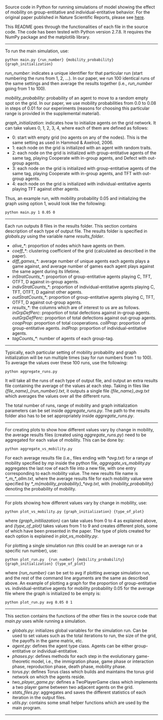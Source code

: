 Source code in Python for running simulations of model showing the effect of mobility on group-entitative and individual-entitative behavior. For the original paper published in Nature Scientific Reports, please see [here](http://www.nature.com/articles/srep17963).

This README goes through the functionalities of each file in the source code. The code has been tested with Python version 2.7.8. It requires the NumPy package and the matplotlib library.

-------------------------------------------------------------------

To run the main simulation, use:

	python main.py {run_number} {mobility_probability} {graph_initialization}
	
*run_number*: indicates a unique identifier for that particular run (start numbering the runs from 1, 2, ...). In our paper, we run 100 identical runs of the same settings and then average the results together (i.e., *run_number* going from 1 to 100).

*mobility_probability*: probability of an agent to move to a random empty spot on the grid. In our paper, we use mobility probabilities from 0.0 to 0.08 in steps of 0.01 for our experiments (reasons for choosing this particular range is provided in the supplemental material).

*graph_initialization*: indicates how to initialize agents on the grid network. It can take values 0, 1, 2, 3, 4, where each of them are defined as follows:

- 0: start with empty grid (no agents on any of the nodes). This is the same setting as used in Hammod & Axelrod, 2006.
- 1: each node on the grid is initialized with an agent with random traits.
- 2: each node on the grid is initialized with group-entitative agents of the same tag, playing Cooperate with in-group agents, and Defect with out-group agents.
- 3: each node on the grid is initialized with group-entitative agents of the same tag, playing Cooperate with in-group agents, and TFT with out-group agents.
- 4: each node on the grid is initialized with individual-entitative agents playing TFT against other agents.

Thus, an example run, with mobility probability 0.05 and initializing the graph using option 1, would look like the following:

	python main.py 1 0.05 0

-------------------------------------------------------------------

Each run outputs 8 files in the results folder. This section contains description of each type of output file. The results folder is specified in *globals.py* using the variable name *results_folder*.

- *alive_\**: proportion of nodes which have agents on them.
- *coeff_\**: clustering coefficient of the grid (calculated as described in the paper).
- *diff_games_\**: average number of unique agents each agents plays a game against, and average number of games each agent plays against the same agent during its lifetime.
- *inStratCounts_\**: proportion of group-entitative agents playing C, TFT, OTFT, D against in-group agents.
- *indivStratCounts_\**: proportion of individual-entitative agents playing C, TFT, OTFT, D against other agents.
- *outStratCounts_\**: proportion of group-entitative agents playing C, TFT, OTFT, D against out-group agents.
- *results_\**: the columns which are of interest to us are as follows. *inGrpDefPerc*: proportion of total defections against in-group agents. *outGrpDefPerc*: proportion of total defections against out-group agents. *coopProp*: proportion of total cooperations. *collProp*: proportion of group-entitative agents. *indProp*: proportion of individual-entitative agents.
- *tagCounts_\**: number of agents of each group-tag.

-------------------------------------------------------------------

Typically, each particular setting of mobility probability and graph initialization will be run multiple times (say for run numbers from 1 to 100). To average the values over these 100 runs, use the following:

	python aggregate_runs.py
	
It will take all the runs of each type of output file, and output an extra results file containing the average of the values at each step. Taking in files like *{file_name}\_{run_number}.txt*, it outputs a single file *{file_name}\_avg.txt* which averages the values over all the different runs.

The total number of runs, range of mobility and graph initialization parameters can be set inside *aggregate_runs.py*. The path to the results folder also has to be set appropriately inside *aggregate_runs.py*.

-------------------------------------------------------------------

For creating plots to show how different values vary by change in mobility, the average results files (created using *aggregate_runs.py*) need to be aggregated for each value of mobility. This can be done by:

	python aggregate_vs_mobility.py

For each average results file (i.e., files ending with *\*avg.txt*) for a range of mobility specified by *mp* inside the python file, *aggregate_vs_mobility.py* aggregates the last row of each file into a new file, with one entry corresponding to each mobility value. The new results file name is *\*\_m\_\*_allm.txt*, where the average results file for each mobility value were specified by *\*\_m{mobility_probability}\_\*avg.txt*, with *{mobility_probability}* denoting the probability of mobility.

-------------------------------------------------------------------

For plots showing how different values vary by change in mobility, use:

	python plot_vs_mobility.py {graph_initialization} {type_of_plot}

where *{graph_initiliazation}* can take values from 0 to 4 as explained above, and *{type_of_plot}* takes values from 1 to 9 and creates different plots, some of which have been presented in the paper. The type of plots created for each option is explained in *plot_vs_mobility.py*.

For plotting a single simulation run (this could be an average run or a specific run number), use:

	python plot_run.py  {run_number} {mobility_probability} {graph_initialization} {type_of_plot}
	
where *{run_number}* can be set to avg if plotting average simulation run, and the rest of the command line arguments are the same as described above. An example of plotting a graph for the proportion of group-entitative vs. individual-entitative agents for mobility probability 0.05 for the average file where the graph is initialized to be empty is:

	python plot_run.py avg 0.05 0 1


-------------------------------------------------------------------

This section contains the functions of the other files in the source code that *main.py* uses while running a simulation.

- *globals.py*: initializes global variables for the simulation run. Can be used to set values such as the total iterations to run, the size of the grid, the payoffs in the game matrix, etc.
- *agent.py*: defines the agent type class. Agents can be either group-entitative or individual-entitative.
- *phases.py*: defines methods for each step in the evolutionary game-theoretic model, i.e., the immigration phase, game phase or interaction phase, reproduction phase, death phase, mobility phase.
- *torus.py*: defines Torus class which builds and maintains the torus grid network on which the agents reside.
- *two_player_game.py*: defines a TwoPlayerGame class which implements a two player game between two adjacent agents on the grid.
- *stats_files.py*: aggregates and saves the different statistics of each iteration in the output files.
- *utils.py*: contains some small helper functions which are used by the main program.

-------------------------------------------------------------------
